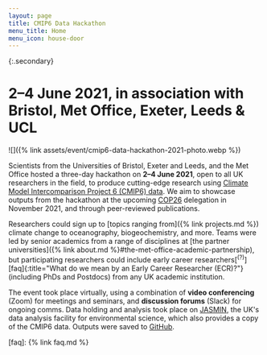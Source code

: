 ```yaml
---
layout: page
title: CMIP6 Data Hackathon
menu_title: Home
menu_icon: house-door
---
```


{:.secondary}
# 2–4 June 2021, in association with Bristol, Met Office, Exeter, Leeds & UCL

![]({% link assets/event/cmip6-data-hackathon-2021-photo.webp %})

Scientists from the Universities of Bristol, Exeter and Leeds, and the Met
Office hosted a three-day hackathon on **2–4 June 2021**, open to all UK
researchers in the field, to produce cutting-edge research using [Climate Model
Intercomparison Project 6 (CMIP6)
data](https://esgf-index1.ceda.ac.uk/projects/cmip6-ceda/). We aim to showcase
outputs from the hackathon at the upcoming [COP26](https://ukcop26.org/)
delegation in November 2021, and through peer-reviewed publications.

Researchers could sign up to [topics ranging from]({% link projects.md %})
climate change to oceanography, biogeochemistry, and more. Teams were led by
senior academics from a range of disciplines at
[the partner universities]({% link about.md %}#the-met-office-academic-partnership),
but participating researchers could include early career researchers[<sup>(?)</sup>][faq]{:title="What do we mean by an Early Career Researcher (ECR)?"}
(including PhDs and Postdocs) from any UK academic institution.

The event took place virtually, using a combination of **video conferencing**
(Zoom) for meetings and seminars, and **discussion forums** (Slack) for ongoing
comms. Data holding and analysis took place on [JASMIN](https://www.jasmin.ac.uk/),
the UK's data analysis facility for environmental science, which also provides a
copy of the CMIP6 data. Outputs were saved to [GitHub](https://github.com/cmip6moap).

[faq]: {% link faq.md %}
